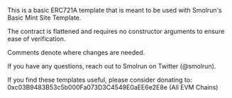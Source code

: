 This is a basic ERC721A template that is meant to be used with Smolrun's Basic Mint Site Template.

The contract is flattened and requires no constructor arguments to ensure ease of verification. 

Comments denote where changes are needed.

If you have any questions, reach out to Smolrun on Twitter (@smolrun).

If you find these templates useful, please consider donating to:
0xc03B9483B53c5b000Fa073D3C4549E0aEE6e2E8e (All EVM Chains)
